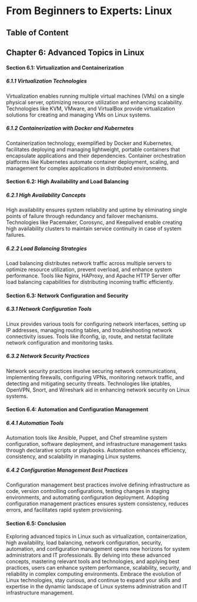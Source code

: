 # From Beginners to Experts: Linux
## Table of Content
## Chapter 6: Advanced Topics in Linux

#### Section 6.1: Virtualization and Containerization

##### 6.1.1 Virtualization Technologies

Virtualization enables running multiple virtual machines (VMs) on a single physical server, optimizing resource utilization and enhancing scalability. Technologies like KVM, VMware, and VirtualBox provide virtualization solutions for creating and managing VMs on Linux systems.

##### 6.1.2 Containerization with Docker and Kubernetes

Containerization technology, exemplified by Docker and Kubernetes, facilitates deploying and managing lightweight, portable containers that encapsulate applications and their dependencies. Container orchestration platforms like Kubernetes automate container deployment, scaling, and management for complex applications in distributed environments.

#### Section 6.2: High Availability and Load Balancing

##### 6.2.1 High Availability Concepts

High availability ensures system reliability and uptime by eliminating single points of failure through redundancy and failover mechanisms. Technologies like Pacemaker, Corosync, and Keepalived enable creating high availability clusters to maintain service continuity in case of system failures.

##### 6.2.2 Load Balancing Strategies

Load balancing distributes network traffic across multiple servers to optimize resource utilization, prevent overload, and enhance system performance. Tools like Nginx, HAProxy, and Apache HTTP Server offer load balancing capabilities for distributing incoming traffic efficiently.

#### Section 6.3: Network Configuration and Security

##### 6.3.1 Network Configuration Tools

Linux provides various tools for configuring network interfaces, setting up IP addresses, managing routing tables, and troubleshooting network connectivity issues. Tools like ifconfig, ip, route, and netstat facilitate network configuration and monitoring tasks.

##### 6.3.2 Network Security Practices

Network security practices involve securing network communications, implementing firewalls, configuring VPNs, monitoring network traffic, and detecting and mitigating security threats. Technologies like iptables, OpenVPN, Snort, and Wireshark aid in enhancing network security on Linux systems.

#### Section 6.4: Automation and Configuration Management

##### 6.4.1 Automation Tools

Automation tools like Ansible, Puppet, and Chef streamline system configuration, software deployment, and infrastructure management tasks through declarative scripts or playbooks. Automation enhances efficiency, consistency, and scalability in managing Linux systems.

##### 6.4.2 Configuration Management Best Practices

Configuration management best practices involve defining infrastructure as code, version controlling configurations, testing changes in staging environments, and automating configuration deployment. Adopting configuration management practices ensures system consistency, reduces errors, and facilitates rapid system provisioning.

#### Section 6.5: Conclusion

Exploring advanced topics in Linux such as virtualization, containerization, high availability, load balancing, network configuration, security, automation, and configuration management opens new horizons for system administrators and IT professionals. By delving into these advanced concepts, mastering relevant tools and technologies, and applying best practices, users can enhance system performance, scalability, security, and reliability in complex computing environments. Embrace the evolution of Linux technologies, stay curious, and continue to expand your skills and expertise in the dynamic landscape of Linux systems administration and IT infrastructure management.
